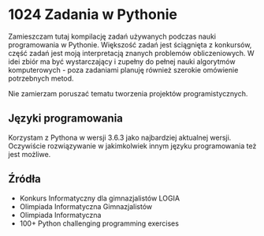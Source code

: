 # 1024 Zadania w Pythonie

Zamieszczam tutaj kompilację zadań używanych podczas nauki programowania w Pythonie. Większość zadań jest ściągnięta z konkursów, część zadań jest moją interpretacją znanych problemów obliczeniowych. W idei zbiór ma być wystarczający i zupełny do pełnej nauki algorytmów komputerowych - poza zadaniami planuję również szerokie omówienie potrzebnych metod.

Nie zamierzam poruszać tematu tworzenia projektów programistycznych.

## Języki programowania

Korzystam z Pythona w wersji 3.6.3 jako najbardziej aktualnej wersji. Oczywiście rozwiązywanie w jakimkolwiek innym języku programowania też jest możliwe.

## Źródła

- Konkurs Informatyczny dla gimnazjalistów LOGIA
- Olimpiada Informatyczna Gimnazjalistów
- Olimpiada Informatyczna
- 100+ Python challenging programming exercises